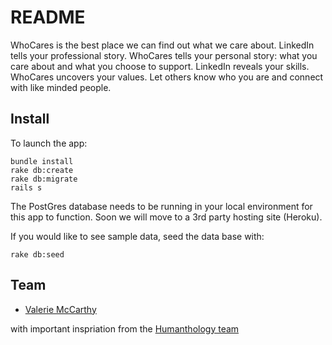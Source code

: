 # README

WhoCares is the best place we can find out what we care about. LinkedIn tells your professional story. WhoCares tells your personal story: what you care about and what you choose to support. LinkedIn reveals your skills. WhoCares uncovers your values. Let others know who you are and connect with like minded people. 

## Install
To launch the app:

```
bundle install
rake db:create
rake db:migrate
rails s
```
The PostGres database needs to be running in your local environment for this app to function. Soon we will move to a 3rd party hosting site (Heroku). 

If you would like to see sample data, seed the data base with:
```
rake db:seed
```

## Team


* [Valerie McCarthy](https://github.com/ValerieMcCarthy)

with important inspriation from the [Humanthology team](http:www.humanthology.com)